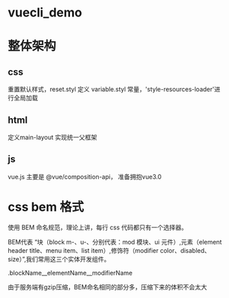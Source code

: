 # vuecli_demo

# 整体架构
## css
重置默认样式，reset.styl
定义 variable.styl 常量，'style-resources-loader'进行全局加载

## html
定义main-layout 实现统一父框架

## js
vue.js
主要是 @vue/composition-api， 准备拥抱vue3.0

# css bem 格式
使用 BEM 命名规范，理论上讲，每行 css 代码都只有一个选择器。

BEM代表 “块（block   m-、u-、分别代表：mod 模块、ui 元件）,元素（element  header title、menu item、list item）,修饰符（modifier  color、disabled、size）”,我们常用这三个实体开发组件。

.blockName__elementName__modifierName

由于服务端有gzip压缩，BEM命名相同的部分多，压缩下来的体积不会太大